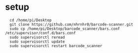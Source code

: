 # setup
      cd /home/pi/Desktop
      git clone https://github.com/nhrnhr0/barcode-scanner.git
      sudo cp /home/pi/Desktop/barcode_scanner/bars.conf /etc/supervisor/conf.d/bars.conf
      sudo supervisorctl reread
      sudo supervisorctl update
      sudo supervisorctl restart barcode_scanner
